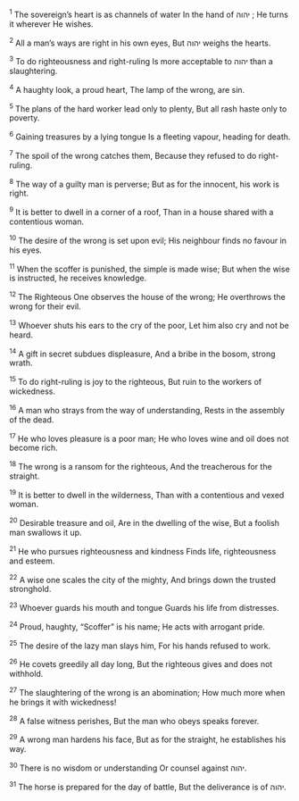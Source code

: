 <sup>1</sup> The sovereign’s heart is as channels of water In the hand of יהוה ; He turns it wherever He wishes.

<sup>2</sup> All a man’s ways are right in his own eyes, But יהוה weighs the hearts.

<sup>3</sup> To do righteousness and right-ruling Is more acceptable to יהוה than a slaughtering.

<sup>4</sup> A haughty look, a proud heart, The lamp of the wrong, are sin.

<sup>5</sup> The plans of the hard worker lead only to plenty, But all rash haste only to poverty.

<sup>6</sup> Gaining treasures by a lying tongue Is a fleeting vapour, heading for death.

<sup>7</sup> The spoil of the wrong catches them, Because they refused to do right- ruling.

<sup>8</sup> The way of a guilty man is perverse; But as for the innocent, his work is right.

<sup>9</sup> It is better to dwell in a corner of a roof, Than in a house shared with a contentious woman.

<sup>10</sup> The desire of the wrong is set upon evil; His neighbour finds no favour in his eyes.

<sup>11</sup> When the scoffer is punished, the simple is made wise; But when the wise is instructed, he receives knowledge.

<sup>12</sup> The Righteous One observes the house of the wrong; He overthrows the wrong for their evil.

<sup>13</sup> Whoever shuts his ears to the cry of the poor, Let him also cry and not be heard.

<sup>14</sup> A gift in secret subdues displeasure, And a bribe in the bosom, strong wrath.

<sup>15</sup> To do right-ruling is joy to the righteous, But ruin to the workers of wickedness.

<sup>16</sup> A man who strays from the way of understanding, Rests in the assembly of the dead.

<sup>17</sup> He who loves pleasure is a poor man; He who loves wine and oil does not become rich.

<sup>18</sup> The wrong is a ransom for the righteous, And the treacherous for the straight.

<sup>19</sup> It is better to dwell in the wilderness, Than with a contentious and vexed woman.

<sup>20</sup> Desirable treasure and oil, Are in the dwelling of the wise, But a foolish man swallows it up.

<sup>21</sup> He who pursues righteousness and kindness Finds life, righteousness and esteem.

<sup>22</sup> A wise one scales the city of the mighty, And brings down the trusted stronghold.

<sup>23</sup> Whoever guards his mouth and tongue Guards his life from distresses.

<sup>24</sup> Proud, haughty, “Scoffer” is his name; He acts with arrogant pride.

<sup>25</sup> The desire of the lazy man slays him, For his hands refused to work.

<sup>26</sup> He covets greedily all day long, But the righteous gives and does not withhold.

<sup>27</sup> The slaughtering of the wrong is an abomination; How much more when he brings it with wickedness!

<sup>28</sup> A false witness perishes, But the man who obeys speaks forever.

<sup>29</sup> A wrong man hardens his face, But as for the straight, he establishes his way.

<sup>30</sup> There is no wisdom or understanding Or counsel against יהוה.

<sup>31</sup> The horse is prepared for the day of battle, But the deliverance is of יהוה.

